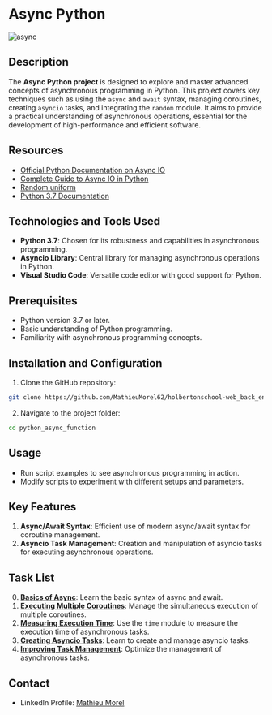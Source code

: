 # Async Python

![async](https://github.com/MathieuMorel62/holbertonschool-web_back_end/assets/113856302/071cc2a4-58bd-4924-b27d-3e3bf0380362)

## Description
The **Async Python project** is designed to explore and master advanced concepts of asynchronous programming in Python. This project covers key techniques such as using the `async` and `await` syntax, managing coroutines, creating `asyncio` tasks, and integrating the `random` module. It aims to provide a practical understanding of asynchronous operations, essential for the development of high-performance and efficient software.

## Resources
- [Official Python Documentation on Async IO](https://docs.python.org/3/library/asyncio.html)
- [Complete Guide to Async IO in Python](https://realpython.com/async-io-python/)
- [Random.uniform](https://docs.python.org/3/library/random.html#random.uniform)
- [Python 3.7 Documentation](https://docs.python.org/3.7/)

## Technologies and Tools Used
- **Python 3.7**: Chosen for its robustness and capabilities in asynchronous programming.
- **Asyncio Library**: Central library for managing asynchronous operations in Python.
- **Visual Studio Code**: Versatile code editor with good support for Python.

## Prerequisites
- Python version 3.7 or later.
- Basic understanding of Python programming.
- Familiarity with asynchronous programming concepts.

## Installation and Configuration
1. Clone the GitHub repository:

```bash
git clone https://github.com/MathieuMorel62/holbertonschool-web_back_end.git
```

2. Navigate to the project folder: 

```bash
cd python_async_function
```

## Usage
- Run script examples to see asynchronous programming in action.
- Modify scripts to experiment with different setups and parameters.

## Key Features
1. **Async/Await Syntax**: Efficient use of modern async/await syntax for coroutine management.
2. **Asyncio Task Management**: Creation and manipulation of asyncio tasks for executing asynchronous operations.

## Task List
0. [**Basics of Async**](https://github.com/MathieuMorel62/holbertonschool-web_back_end/blob/main/python_async_function/0-basic_async_syntax.py): Learn the basic syntax of async and await.
1. [**Executing Multiple Coroutines**](https://github.com/MathieuMorel62/holbertonschool-web_back_end/blob/main/python_async_function/1-concurrent_coroutines.py): Manage the simultaneous execution of multiple coroutines.
2. [**Measuring Execution Time**](https://github.com/MathieuMorel62/holbertonschool-web_back_end/blob/main/python_async_function/2-measure_runtime.py): Use the `time` module to measure the execution time of asynchronous tasks.
3. [**Creating Asyncio Tasks**](https://github.com/MathieuMorel62/holbertonschool-web_back_end/blob/main/python_async_function/3-tasks.py): Learn to create and manage asyncio tasks.
4. [**Improving Task Management**](https://github.com/MathieuMorel62/holbertonschool-web_back_end/blob/main/python_async_function/4-tasks.py): Optimize the management of asynchronous tasks.

## Contact
- LinkedIn Profile: [Mathieu Morel](https://www.linkedin.com/in/mathieu-morel-9ab457261/)

